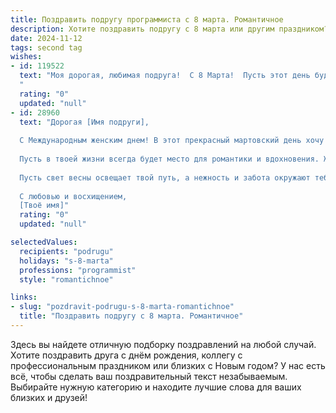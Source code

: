 ```yaml
---
title: Поздравить подругу программиста с 8 марта. Романтичное
description: Хотите поздравить подругу с 8 марта или другим праздником? Наш ИИ создаст незабываемое поздравление, а вы обязательно выделитесь среди других.  
date: 2024-11-12
tags: second tag
wishes:
- id: 119522
  text: "Моя дорогая, любимая подруга!  С 8 Марта!  Пусть этот день будет наполнен светом, теплом и нежностью, как твой прекрасный код, полный изящества и гармонии.  Желаю тебе, чтобы все твои мечты сбывались с той же лёгкостью и изяществом, с которыми ты решаешь самые сложные задачи.  Пусть рядом всегда будут люди, которые ценят твою уникальность и талант, а любовь озаряет твою жизнь ярче, чем бесконечный цикл while(true).  Люби тебя!
  "
  rating: "0"
  updated: "null"
- id: 28960
  text: "Дорогая [Имя подруги],
  
  С Международным женским днем! В этот прекрасный мартовский день хочу поздравить тебя с твоей уникальностью и талантами, которые ты привносишь в мир технологий. Как программный код нежно связывает строки и создаёт удивительные решения, так и ты, своим умом и креативом, создаёшь атмосферу тепла и вдохновения вокруг.
  
  Пусть в твоей жизни всегда будет место для романтики и вдохновения. Желаю, чтобы каждый проект был успешным, а каждый новый день дарил радость и яркие эмоции. Ты — как программа, которая компилирует успех и счастье, и мне хочется, чтобы в твоём коде было больше любви и меньшего количества ошибок.
  
  Пусть свет весны освещает твой путь, а нежность и забота окружают тебя всегда.
  
  С любовью и восхищением,
  [Твоё имя]"
  rating: "0"
  updated: "null"

selectedValues:
  recipients: "podrugu"
  holidays: "s-8-marta"
  professions: "programmist"
  style: "romantichnoe"

links:
- slug: "pozdravit-podrugu-s-8-marta-romantichnoe"
  title: "Поздравить подругу с 8 марта. Романтичное"
---
```


Здесь вы найдете отличную подборку поздравлений на любой случай.
Хотите поздравить друга с днём рождения, коллегу с профессиональным праздником или близких с Новым годом? У нас есть всё, чтобы сделать ваш поздравительный текст незабываемым. Выбирайте нужную категорию и находите лучшие слова для ваших близких и друзей!
